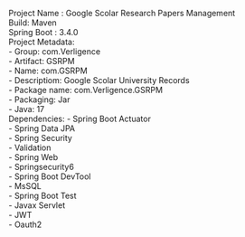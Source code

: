 Project Name : Google Scolar Research Papers Management  
Build: Maven  
Spring Boot : 3.4.0  
Project Metadata:  
	- Group: com.Verligence  
	- Artifact: GSRPM  
	- Name: com.GSRPM  
	- Descriptiom: Google Scolar University Records  
	- Package name: com.Verligence.GSRPM  
	- Packaging: Jar  
	- Java: 17  
Dependencies:
    - Spring Boot Actuator  
    - Spring Data JPA  
    - Spring Security    
    - Validation  
    - Spring Web  
    - Springsecurity6  
    - Spring Boot DevTool  
    - MsSQL  
    - Spring Boot Test    
    - Javax Servlet  
    - JWT  
    - Oauth2  